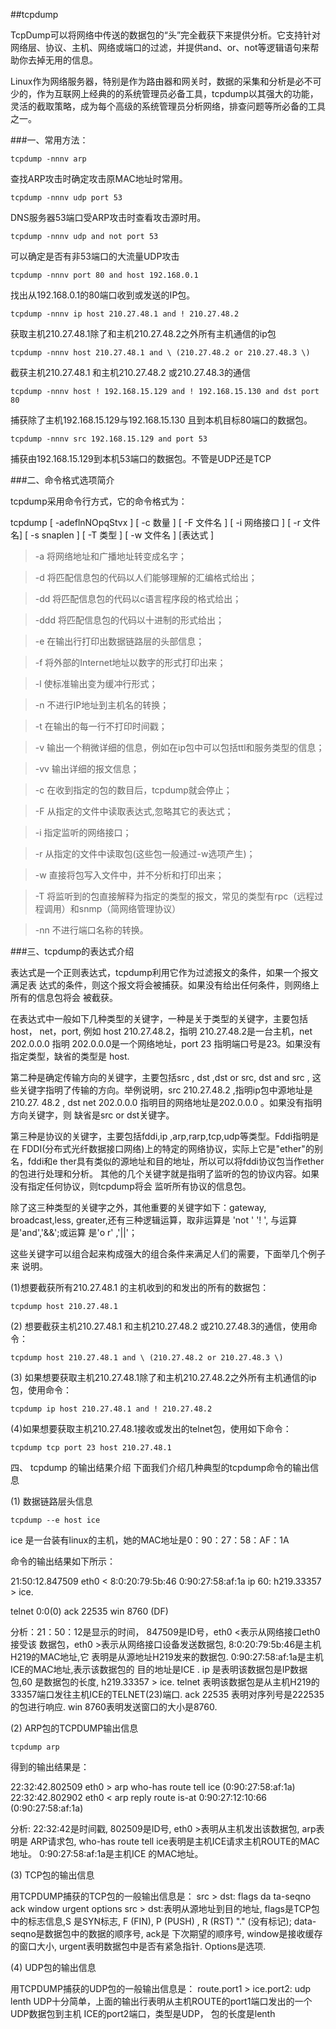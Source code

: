 ##tcpdump

TcpDump可以将网络中传送的数据包的“头”完全截获下来提供分析。它支持针对网络层、协议、主机、网络或端口的过滤，并提供and、or、not等逻辑语句来帮助你去掉无用的信息。
 
Linux作为网络服务器，特别是作为路由器和网关时，数据的采集和分析是必不可少的，作为互联网上经典的的系统管理员必备工具，tcpdump以其强大的功能，灵活的截取策略，成为每个高级的系统管理员分析网络，排查问题等所必备的工具之一。

###一、常用方法：


`tcpdump -nnnv arp`  

查找ARP攻击时确定攻击原MAC地址时常用。


`tcpdump -nnnv udp port 53` 

DNS服务器53端口受ARP攻击时查看攻击源时用。


`tcpdump -nnnv udp and not port 53` 

可以确定是否有非53端口的大流量UDP攻击


`tcpdump -nnnv port 80 and host 192.168.0.1`

 找出从192.168.0.1的80端口收到或发送的IP包。


`tcpdump -nnnv ip host 210.27.48.1 and ! 210.27.48.2` 

获取主机210.27.48.1除了和主机210.27.48.2之外所有主机通信的ip包

`tcpdump -nnnv host 210.27.48.1 and \ (210.27.48.2 or 210.27.48.3 \) `

截获主机210.27.48.1 和主机210.27.48.2 或210.27.48.3的通信


`tcpdump -nnnv host ! 192.168.15.129 and ! 192.168.15.130 and dst port 80`


捕获除了主机192.168.15.129与192.168.15.130 且到本机目标80端口的数据包。


`tcpdump -nnnv src 192.168.15.129 and port 53` 

捕获由192.168.15.129到本机53端口的数据包。不管是UDP还是TCP



###二、命令格式选项简介
 
tcpdump采用命令行方式，它的命令格式为：
　　

tcpdump [ -adeflnNOpqStvx ] [ -c 数量 ] [ -F 文件名 ]
[ -i 网络接口 ] [ -r 文件名] [ -s snaplen ] [ -T 类型 ] [ -w 文件名 ] [表达式 ]


>-a    将网络地址和广播地址转变成名字；

>-d    将匹配信息包的代码以人们能够理解的汇编格式给出；

>-dd   将匹配信息包的代码以c语言程序段的格式给出；

>-ddd 将匹配信息包的代码以十进制的形式给出；

>-e 在输出行打印出数据链路层的头部信息；

>-f 将外部的Internet地址以数字的形式打印出来；

>-l 使标准输出变为缓冲行形式；

>-n 不进行IP地址到主机名的转换；

>-t 在输出的每一行不打印时间戳；

>-v 输出一个稍微详细的信息，例如在ip包中可以包括ttl和服务类型的信息；

>-vv 输出详细的报文信息；

>-c 在收到指定的包的数目后，tcpdump就会停止；

>-F 从指定的文件中读取表达式,忽略其它的表达式；

>-i 指定监听的网络接口；

>-r 从指定的文件中读取包(这些包一般通过-w选项产生)；

>-w 直接将包写入文件中，并不分析和打印出来；

>-T 将监听到的包直接解释为指定的类型的报文，常见的类型有rpc（远程过程调用）和snmp（简网络管理协议）

>-nn 不进行端口名称的转换。

###三、tcpdump的表达式介绍


表达式是一个正则表达式，tcpdump利用它作为过滤报文的条件，如果一个报文满足表
达式的条件，则这个报文将会被捕获。如果没有给出任何条件，则网络上所有的信息包将会
被截获。

在表达式中一般如下几种类型的关键字，一种是关于类型的关键字，主要包括host，
net，port, 例如 host 210.27.48.2，指明 210.27.48.2是一台主机，net 202.0.0.0 指明
202.0.0.0是一个网络地址，port 23 指明端口号是23。如果没有指定类型，缺省的类型是
host.

第二种是确定传输方向的关键字，主要包括src , dst ,dst or src, dst and src ,
这些关键字指明了传输的方向。举例说明，src 210.27.48.2 ,指明ip包中源地址是210.27.
48.2 , dst net 202.0.0.0 指明目的网络地址是202.0.0.0 。如果没有指明方向关键字，则
缺省是src or dst关键字。

第三种是协议的关键字，主要包括fddi,ip ,arp,rarp,tcp,udp等类型。Fddi指明是在
FDDI(分布式光纤数据接口网络)上的特定的网络协议，实际上它是"ether"的别名，fddi和e
ther具有类似的源地址和目的地址，所以可以将fddi协议包当作ether的包进行处理和分析。
其他的几个关键字就是指明了监听的包的协议内容。如果没有指定任何协议，则tcpdump将会
监听所有协议的信息包。

除了这三种类型的关键字之外，其他重要的关键字如下：gateway, broadcast,less,
greater,还有三种逻辑运算，取非运算是 'not ' '! ', 与运算是'and','&&';或运算 是'o
r' ,'||'；

这些关键字可以组合起来构成强大的组合条件来满足人们的需要，下面举几个例子来说明。

(1)想要截获所有210.27.48.1 的主机收到的和发出的所有的数据包：

`tcpdump host 210.27.48.1` 

(2) 想要截获主机210.27.48.1 和主机210.27.48.2 或210.27.48.3的通信，使用命令：

`tcpdump host 210.27.48.1 and \ (210.27.48.2 or 210.27.48.3 \)` 

(3) 如果想要获取主机210.27.48.1除了和主机210.27.48.2之外所有主机通信的ip包，使用命令：


`tcpdump ip host 210.27.48.1 and ! 210.27.48.2`

(4)如果想要获取主机210.27.48.1接收或发出的telnet包，使用如下命令：

`tcpdump tcp port 23 host 210.27.48.1` 

四、 tcpdump 的输出结果介绍
下面我们介绍几种典型的tcpdump命令的输出信息

(1) 数据链路层头信息

 `tcpdump --e host ice`


ice 是一台装有linux的主机，她的MAC地址是0：90：27：58：AF：1A


命令的输出结果如下所示：
          
21:50:12.847509 eth0 < 8:0:20:79:5b:46 0:90:27:58:af:1a ip 60: h219.33357 > ice.

telnet 0:0(0) ack 22535 win 8760 (DF)


分析：21：50：12是显示的时间， 847509是ID号，eth0 <表示从网络接口eth0 接受该数据包，eth0 >表示从网络接口设备发送数据包, 8:0:20:79:5b:46是主机H219的MAC地址,它表明是从源地址H219发来的数据包. 0:90:27:58:af:1a是主机ICE的MAC地址,表示该数据包的目的地址是ICE . ip 是表明该数据包是IP数据包,60 是数据包的长度, h219.33357 > ice.telnet 表明该数据包是从主机H219的33357端口发往主机ICE的TELNET(23)端口. ack 22535 表明对序列号是222535的包进行响应. win 8760表明发送窗口的大小是8760.

(2) ARP包的TCPDUMP输出信息

`tcpdump arp` 


得到的输出结果是：

22:32:42.802509 eth0 > arp who-has route tell ice (0:90:27:58:af:1a)
22:32:42.802902 eth0 < arp reply route is-at 0:90:27:12:10:66 (0:90:27:58:af:1a)

分析: 22:32:42是时间戳, 802509是ID号, eth0 >表明从主机发出该数据包, arp表明是ARP请求包, who-has route tell ice表明是主机ICE请求主机ROUTE的MAC地址。 0:90:27:58:af:1a是主机ICE 的MAC地址。

(3) TCP包的输出信息

用TCPDUMP捕获的TCP包的一般输出信息是：
src > dst: flags da
ta-seqno ack window urgent options
src > dst:表明从源地址到目的地址, flags是TCP包中的标志信息,S 是SYN标志, F (FIN), P (PUSH) , R   (RST) "." (没有标记); data-seqno是数据包中的数据的顺序号, ack是
       下次期望的顺序号, window是接收缓存的窗口大小, urgent表明数据包中是否有紧急指针. 
       Options是选项.

(4) UDP包的输出信息

用TCPDUMP捕获的UDP包的一般输出信息是：
route.port1 > ice.port2: udp lenth
UDP十分简单，上面的输出行表明从主机ROUTE的port1端口发出的一个UDP数据包到主机
       ICE的port2端口，类型是UDP， 包的长度是lenth 